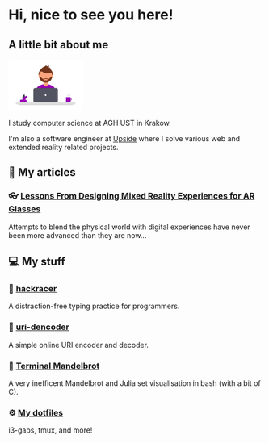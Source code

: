 # Hi, nice to see you here!

## A little bit about me

<img src="https://github.com/grzegorz-wcislo/grzegorz-wcislo/raw/master/assets/designer.png" height="100">

I study computer science at AGH UST in Krakow.

I'm also a software engineer at [Upside](https://upsidelab.io) where I solve various web and extended reality related projects.

## :memo: My articles

### :eyeglasses: [Lessons From Designing Mixed Reality Experiences for AR Glasses](https://upsidelab.io/blog/designing-mixed-reality-experiences/)

Attempts to blend the physical world with digital experiences have never been more advanced than they are now...

## :computer: My stuff

### :musical_keyboard: [hackracer](https://hackracer.wcislo.xyz)

A distraction-free typing practice for programmers.

### :link: [uri-dencoder](https://uri-dencoder.wcislo.xyz/)

A simple online URI encoder and decoder.

### :art: [Terminal Mandelbrot](https://github.com/grzegorz-wcislo/terminal-mandelbrot)

A very inefficent Mandelbrot and Julia set visualisation in bash (with a bit of C).

### :gear: [My dotfiles](https://github.com/grzegorz-wcislo/comfy-dotfiles)

i3-gaps, tmux, and more!
